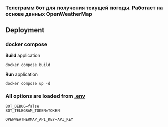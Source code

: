 ### Телеграмм бот для получения текущей погоды. Работает на основе данных OpenWeatherMap

## Deployment

### docker compose

**Build** application

```shell
docker compose build
```

**Run** application

```shell
docker compose up -d
```

### All options are loaded from **[.env](.env)**

```dotenv
BOT_DEBUG=false
BOT_TELEGRAM_TOKEN=TOKEN

OPENWEATHERMAP_API_KEY=API_KEY
```